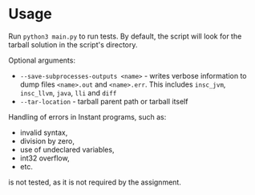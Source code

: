 # Usage

Run `python3 main.py` to run tests.
By default, the script will look for the tarball solution in the script's directory.

Optional arguments:
- `--save-subprocesses-outputs <name>` - writes verbose information to dump files `<name>.out` and `<name>.err`. This includes `insc_jvm`, `insc_llvm`, `java`, `lli` and `diff`
- `--tar-location` - tarball parent path or tarball itself

Handling of errors in Instant programs, such as:

- invalid syntax,
- division by zero,
- use of undeclared variables,
- int32 overflow,
- etc.

is not tested, as it is not required by the assignment.
